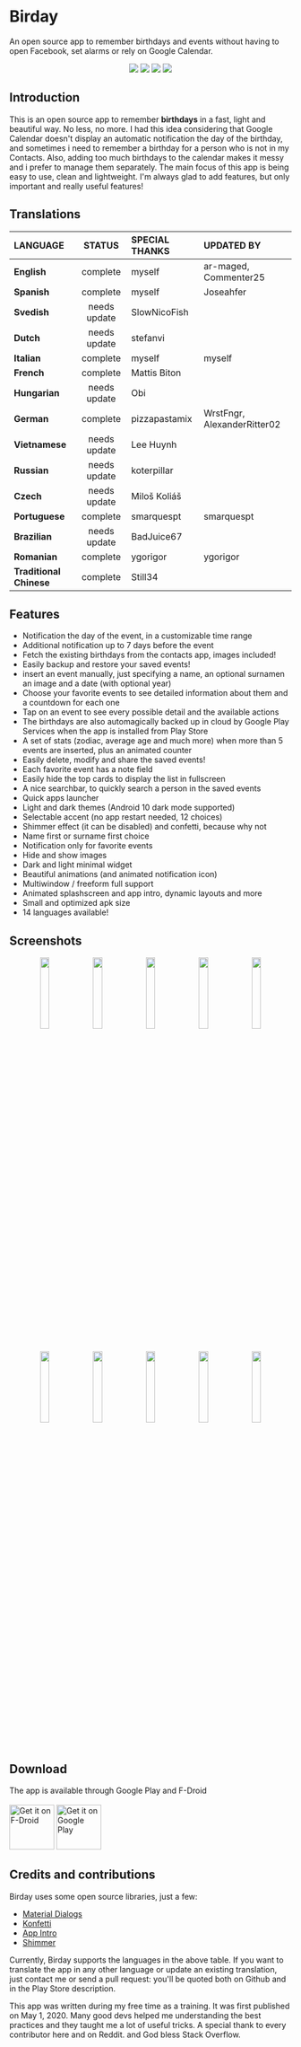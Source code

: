 # Birday

An open source app to remember birthdays and events without having to open Facebook, set alarms or rely on Google Calendar.

<p align='center'>
  <a href='https://github.com/m-i-n-a-r/birday/blob/master/LICENSE.md'><img src='https://img.shields.io/badge/license-GPL 3-333333'/></a>
  <img src='https://img.shields.io/badge/version-2.1.X-blue'/>
	<img src='https://img.shields.io/badge/status-released-success'/>
	<img src='https://img.shields.io/badge/-translations%20needed!-yellow'/>
</p>

## Introduction
This is an open source app to remember **birthdays** in a fast, light and beautiful way. No less, no more. I had this idea considering that Google Calendar doesn't display an automatic notification the day of the birthday, and sometimes i need to remember a birthday for a person who is not in my Contacts. Also, adding too much birthdays to the calendar makes it messy and i prefer to manage them separately. The main focus of this app is being easy to use, clean and lightweight. I'm always glad to add features, but only important and really useful features!

## Translations

| LANGUAGE                | STATUS       | SPECIAL THANKS | UPDATED BY                  |
|:------------------------|:------------:|:---------------|:----------------------------|
| **English**             | complete     | myself         | ar-maged, Commenter25       |
| **Spanish**             | complete     | myself         | Joseahfer                   |
| **Svedish**             | needs update | SlowNicoFish   |                             |
| **Dutch**               | needs update | stefanvi       |                             |
| **Italian**             | complete     | myself         | myself                      |
| **French**              | complete     | Mattis Biton   |                             |
| **Hungarian**           | needs update | Obi            |                             |
| **German**              | complete     | pizzapastamix  | WrstFngr, AlexanderRitter02 |
| **Vietnamese**          | needs update | Lee Huynh      |                             |
| **Russian**             | needs update | koterpillar    |                             |
| **Czech**               | needs update | Miloš Koliáš   |                             |
| **Portuguese**          | complete     | smarquespt     | smarquespt                  |
| **Brazilian**           | needs update | BadJuice67     |                             |
| **Romanian**            | complete     | ygorigor       | ygorigor                    |
| **Traditional Chinese** | complete     | Still34        |                             |

## Features
- Notification the day of the event, in a customizable time range
- Additional notification up to 7 days before the event
- Fetch the existing birthdays from the contacts app, images included!
- Easily backup and restore your saved events!
- insert an event manually, just specifying a name, an optional surnamen an image and a date (with optional year)
- Choose your favorite events to see detailed information about them and a countdown for each one
- Tap on an event to see every possible detail and the available actions
- The birthdays are also automagically backed up in cloud by Google Play Services when the app is installed from Play Store
- A set of stats (zodiac, average age and much more) when more than 5 events are inserted, plus an animated counter
- Easily delete, modify and share the saved events!
- Each favorite event has a note field
- Easily hide the top cards to display the list in fullscreen
- A nice searchbar, to quickly search a person in the saved events
- Quick apps launcher
- Light and dark themes (Android 10 dark mode supported)
- Selectable accent (no app restart needed, 12 choices)
- Shimmer effect (it can be disabled) and confetti, because why not
- Name first or surname first choice
- Notification only for favorite events
- Hide and show images
- Dark and light minimal widget
- Beautiful animations (and animated notification icon)
- Multiwindow / freeform full support
- Animated splashscreen and app intro, dynamic layouts and more
- Small and optimized apk size
- 14 languages available!

## Screenshots
<p align='center'>
  <img src='https://i.imgur.com/nvZgkQl.png' width='18%'/>
  <img src='https://i.imgur.com/xmMf3YY.png' width='18%'/>
  <img src='https://i.imgur.com/czl7pse.png' width='18%'/>
  <img src='https://i.imgur.com/FHTriHF.png' width='18%'/>
  <img src='https://i.imgur.com/QCAAbfA.png' width='18%'/>

  <img src='https://i.imgur.com/DJXQYyS.png' width='18%'/>
  <img src='https://i.imgur.com/DpKmkVl.png' width='18%'/>
  <img src='https://i.imgur.com/TdFaWJc.png' width='18%'/>
  <img src='https://i.imgur.com/PuEyDD1.png' width='18%'/>
  <img src='https://i.imgur.com/ghiz4Ap.png' width='18%'/>
</p>

## Download
The app is available through Google Play and F-Droid\
\
[<img src="https://fdroid.gitlab.io/artwork/badge/get-it-on.png"
     alt="Get it on F-Droid"
     height="80">](https://f-droid.org/packages/com.minar.birday/)
[<img src="https://play.google.com/intl/en_us/badges/images/generic/en-play-badge.png"
     alt="Get it on Google Play"
     height="80">](https://play.google.com/store/apps/details?id=com.minar.birday)

## Credits and contributions
Birday uses some open source libraries, just a few:
- [Material Dialogs](https://github.com/afollestad/material-dialogs)
- [Konfetti](https://github.com/DanielMartinus/Konfetti)
- [App Intro](https://github.com/AppIntro/AppIntro)
- [Shimmer](https://github.com/facebook/shimmer-android)

Currently, Birday supports the languages in the above table. If you want to translate the app in any other language or update an existing translation, just contact me or send a pull request: you'll be quoted both on Github and in the Play Store description.

This app was written during my free time as a training. It was first published on May 1, 2020. Many good devs helped me understanding the best practices and they taught me a lot of useful tricks. A special thank to every contributor here and on Reddit. and God bless Stack Overflow.
